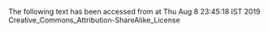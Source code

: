 The following text has been accessed from at Thu Aug 8 23:45:18 IST 2019
Creative_Commons_Attribution-ShareAlike_License
